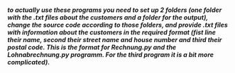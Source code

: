 ##### to actually use these programs you need to set up 2 folders (one folder with the .txt files about the customers and a folder for the output), change the source code according to those folders, and provide .txt files with information about the customers in the required format (fist line their name, second their street name and house number and third their postal code. This is the format for Rechnung.py and the Lohnabrechnung.py programm. For the third program it is a bit more complicated).
